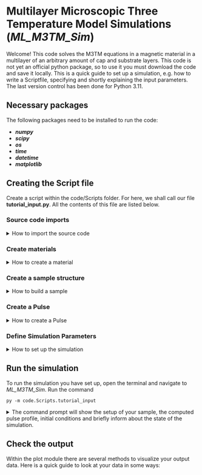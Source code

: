 # Multilayer Microscopic Three Temperature Model Simulations (_ML_M3TM_Sim_)

Welcome! This code solves the M3TM equations in a magnetic material in a multilayer of an arbitrary amount of cap and substrate layers.
This code is not yet an official python package, so to use it you must download the code and save it locally.
This is a quick guide to set up a simulation, e.g. how to write a Scriptfile, specifying and shortly explaining the input parameters.
The last version control has been done for Python 3.11.

## Necessary packages
The following packages need to be installed to run the code:

- ***numpy***
- ***scipy***
- ***os***
- ***time***
- ***datetime***
- ***matplotlib***

## Creating the Script file

Create a script within the code/Scripts folder. For here, we shall call our file **tutorial_input.py**. All the contents of this file are listed below.

### Source code imports

<details>
<summary>How to import the source code</summary>
  
These are relative imports of all the source files needed for the simulation:

```python
from ..Source.mats import SimMaterials
from ..Source.sample import SimSample
from ..Source.pulse import SimPulse
from ..Source.mainsim import SimDynamics
```

</details>
  
### Create materials

<details>
<summary>How to create a material</summary>

Materials are defined merely by their parameters. Here is a list of all the available parameters, where  [**_optional_1_**] denotes that these parameters need to be defined for materials with an electronic subsystem and  [**_optional_2_**] parameters need to be introduced for materials with a spin subsystem:

- ***name*** (string).    _Name of the material_
- ***tdeb*** (float).     _Debye temperature of the material_
- ***cp_max*** (float).   _Maximal phononic heat capacity in W/m**3/K. Temperature dependence is computed with Einstein model_
- ***kappap*** (float).   _Phononic heat diffusion constant in W/m/K_
- ***kappae*** [**_optional_1_**] (float).   _Electronic heat diffusion constant in W/m/K_
- ***ce_gamma*** [**_optional_1_**] (float). _Sommerfeld constant of electronic heat capacity in J/m**3/K_
- ***gep*** [**_optional_1_**] (float).      _Electron-phonon coupling constant in W/m**3/K_
- ***spin*** [**_optional_2_**] (float).     _Effective spin of the material_
- ***tc*** [**_optional_2_**] (float).       _Curie temperature of the material_
- ***muat*** [**_optional_2_**] (float).     _Atomic magnetic moment in unit of \mu_Bohr_
- ***asf*** [**_optional_2_**] (float).      _Electron-phonon-scattering induced spin flip probability of the material_
- ***vat*** [**_optional_2_**] (float).      _Magnetic atomic volume in m^3._


_For an insulating material, you only need to define the parameters for a phononic system:_
```python
my_insulator = SimMaterials(name='Gummydummy', tdeb=400, cp_max=3e6, kappap=30.)
```

_For a conducting (or semimetallic materials whose electrons can be excited above the bandgap by the used pulse), you also need to define thermal parameters for the electronic system and their interaction with the phonons via electron-phonon-counpling:_
```python
my_conductor = SimMaterials(name='Blitzydummy', tdeb=300, cp_max=2.5e6, kappap=20., ce_gamma=100, kappae=100., gep=1e18)
```

_For a magnetic material, whose spin dynamics you want to model with the M3TM, you need to define additional parameters within the model:_
```python
my_magnet = SimMaterials(name='Spinnydummy', tdeb=200, cp_max=2e6, kappap=10., ce_gamma=75, kappae=150., gep=0.8e18, spin=2.5, vat=1e-28, tc=600., muat=5., asf=0.06)
```

</details>

### Create a sample structure

<details>
<summary>How to build a sample</summary>

With the materials you created before you can now build a sample.

```python
my_sample = SimSample()
```

So far, our sampleholder is completely empty. Let's quickly grow a sample with a 5 nm _Blitzydummy_ cap layer, a 15 nm _Spinnydummy_ magnet and a 300 nm _Gummydummy_ substrate.

You need to watch out for three things:
1. If you interface two materials, you always need to spcify boundary conditions for the interfacial phononic heat diffusion.
2. If you interface two materials __with itinerant electrons__, you also need to specify boundary conditions for the interfacial electronic heat diffusion.
3. You need two specify either a penetration depth for the laser pulse or a complex refractive index to simulate the penetration of the pump pulse into your sample structure(I will add both because I can!). For insulating materials introduce a penetration depth of exactly an integer 1!

Here is a list of the parameters to chose when adding layers to your sample:
- ***material*** (object). _A material previously defined with the materials class_
- ***dz*** (float). _Layer thickness of the material in m. Important only for resolution of heat diffusion_
- ***layers*** (int). _Number of layers with depth material.dz to be added to the sample_
- ***kappap_int*** [**_see 1._**] (float/string). _Phononic interface heat conductivity to the last block of the sample. Either in W/m/K or 'av', 'min', 'max' of the constants of the two interfaced materials_
- ***kappae_int*** [**_see 2._**] (float/string). _Electronic interface heat conductivity to the last block of the sample. Either in W/m/K or 'av', 'min', 'max' of the constants of the two interfaced materials_
- ***pen_dep*** [**_see 3._**] (float). _Penetration depth of the laser pulse in m if to be computed with Lambert-Beer absorption profile_
- ***n_comp***[**_see 3._**]  (complex float). _Complex refractive index of the material. Use syntax 'n_r'+'n_i'j to initiate_

```python
my_sample.add_layers(material=my_conductor, dz= 1e-9, layers=5, pen_dep=7.5e-9, n_comp=2.8+8.45j)
my_sample.add_layers(material=my_magnet, dz=1e-9, layers=15, pen_dep=34e-9, n_comp=2.21+2.73j, kappae_int='max', kappap_int=1.)
my_sample.add_layers(material=my_insulator, dz=1e-9, layers=300, pen_dep=1, n_comp=1.97+0j, kappap_int='av')
```

</details>

### Create a Pulse

<details>
<summary>How to create a Pulse</summary>

With the sample created we can now compute already how a pump pulse interacts with it.

To define the pulse you can/must introduce the following parameters:
- ***sample*** (object). _Sample in use_
- ***pulse_width*** (float). _Sigma of gaussian pulse shape in s_
- ***fluence*** (float). _Fluence of the laser pulse in mJ/cm^2_
- ***delay*** (float). _Time-delay of the pulse peak after simulation start in s_
- ***method*** (String). _Method to calculate the pulse excitation map. Either 'LB' for Lambert-Beer or 'Abeles' for the matrix formulation calculating the profile via the Fresnel equations_
- ***photon_energy_ev***  [**_only_Abeles_**] (float). _Energy of the optical laser pulse in eV. Only necessary for method 'Abeles'_
- ***theta*** [**_only_Abeles_**] (float). _Angle of incidence of the pump pulse in respect to the sample plane normal in units of pi, so between 0 and 1/2. Only necessary for method 'Abeles'_
- ***phi*** [**_only_Abeles_**] (float). _Angle of polarized E-field of optical pulse in respect to incidence plane in units of pi, so between 0 and 1/2. Only necessary for method 'Abeles'_

```python
my_pulse_Abeles = SimPulse(sample=my_sample, method='Abeles', pulse_width=20e-15, fluence=5., delay=0.5e-12, photon_energy_ev=1.55, theta=1/4, phi=1/3)
my_pulse_Lambert_Beer = SimPulse(sample=my_sample, method='LB', pulse_width=20e-15, fluence=5., delay=0.5e-12)
```

You can then visualize the absorption profile with

```python
my_pulse_Abeles.visualize(axis='z')
```

There are further options to visualize and save these figures, for documentation I refer to [the documentation in the source code](/code/Source/pulse.py). Now, our pulse calculated with Abeles' matrix method looks like this:
![tutorial_pulse_Abeles-1](https://github.com/Nilodirf/ML_M3TM_Sim/assets/106656383/7c01ea22-bd07-48d3-ae9d-37aa30ad994e)

</details>

### Define Simulation Parameters

<details>
<summary>How to set up the simulation</summary>

All the physical parameters are defined now, we just need to run the simulation now. Therefor we need to define some computational parameters. These may influence if the simulation runs fast, slow, wonky or exact. In the end, you might need to play around a little until you have found a configuration that yields solid and fast results.

The parameters to define are:
- ***sample*** (object). _The sample in use_
- ***pulse*** (object). _The pulse excitation in use_
- ***end_time*** (float). _Final time of simulation (including pulse delay) in s_
- ***ini_temp*** (float). _Initial temperature of electron and phonon baths in the whole sample in K_
- ***solver*** (String). _The solver used to evaluate the differential equation. See_ [documentation of scipy.integrate.solve_ivp](https://docs.scipy.org/doc/scipy/reference/generated/scipy.integrate.solve_ivp.html)
- ***max_step*** (float). _Maximum step size in s of the solver for the whole simulation_
- ***atol*** [**_optional_**] (float). _Absolute tolerance of solve_ivp solver. Default is 1e-6 as the default of the solver_
- ***rtol*** [**_optional_**] (float). _Relative tolerance of solve_ivp solver. Default is 1e-3 as the default of the solver_

```python
my_simulation = SimDynamics(sample=my_sample, pulse=my_pulse_Abeles, ini_temp=300., end_time=20e-12, solver='Radau', max_step=1e-13)
```

Let's just run it and see if we did okay here. To look at our data later we also need to save it on the harddrive. Automatically, in the package's regisrtry, a folder 'Results' will be created, where the simulation output files will be stored within a folder denoted by _save_file_. The actual data is stored in .npy format:
```python
my_results = my_simulation.get_t_m_maps()
my_simulation.save_data(my_results, save_file='my_result_files')
```

</details>

## Run the simulation

To run the simulation you have set up, open the terminal and navigate to _ML_M3TM_Sim_.
Run the command
```
py -m code.Scripts.tutorial_input
```
<details>
<summary>The command prompt will show the setup of your sample, the computed pulse profile, initial conditions and briefly inform about the state of the simulation.</summary>

```
Sample constructed.
Constitiuents:  ['Blitzydummy' 'Spinnydummy' 'Gummydummy']
Thicknesses: [  5.  15. 300.]  nm
Number of layers: [5, 15, 300]

Absorption profile computed with Abeles' matrix method.
F =  5.0  mJ/cm^2
F_a_sim = 1.468017037261054 mJ/cm^2
F_r = 3.1144679343569615 mJ/cm^2
F_t = 0.4369338236503731 mJ/cm^2
F_a = F - F_r - F_t= 1.448598241992665 mJ/cm^2
Relative error due to finite layer size:  1.32 %

Starting simulation

Equilibration phase done.
Equilibrium magnetization in magnetic layers: [0.88880614 0.88880614 0.88880614 0.88880614 0.88880614 0.88880614
 0.88880614 0.88880614 0.88880614 0.88880614 0.88880614 0.88880614
 0.88880614 0.88880614 0.88880614]
at initial temperature: [300. 300. 300. 300. 300. 300. 300. 300. 300. 300. 300. 300. 300. 300.
 300.] K

Starting main simulation loop. Calculating until  19.5  ps after pulse maximum.
Solver:  Radau
maximum time step: 1e-13  s

Simulation done. Time expired: 46.86850047111511 s
```

</details>

## Check the output
Within the plot module there are several methods to visualize your output data. Here is a quick guide to look at your data in some ways:

